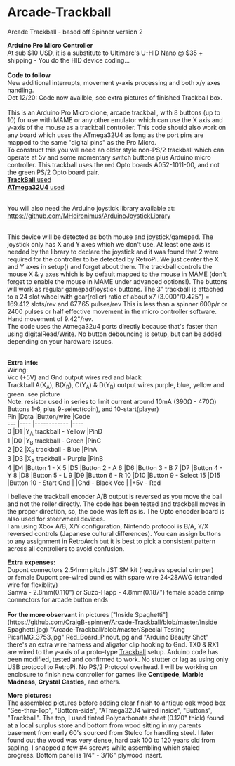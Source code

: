 # Arcade-Trackball
Arcade Trackball - based off Spinner version 2

**Arduino Pro Micro Controller**  
At sub $10 USD, it is a substitute to Ultimarc's U-HID Nano @ $35 + shipping - You do the HID device coding...<br/><br/> **Code to follow**  
New additional interrupts, movement y-axis processing and both x/y axes handling.<br/>Oct 12/20: Code now availble, see extra pictures of finished Trackball box.<br/><br/>
This is an Arduino Pro Micro clone, arcade trackball, with 8 buttons (up to 10) for use with MAME or any other emulator which can use the X axis and y-axis of the mouse as a trackball controller. This code should also work on any board which uses the ATmega32U4 as long as the port pins are mapped to the same "digital pins" as the Pro Micro.  
To construct this you will need an older style non-PS/2 trackball which can operate at 5v and some momentary switch buttons plus Arduino micro controller. 
This trackball uses the red Opto boards A052-1011-00, and not the green PS/2 Opto board pair.<br/> 
[**TrackBall** used](https://www.amazon.ca/gp/product/B00F1YQH6G/ref=ppx_yo_dt_b_asin_title_o01_s00?ie=UTF8&psc=1)<br/>
[**ATmega32U4** used](https://www.amazon.ca/gp/product/B01N4TVIQX/ref=ppx_yo_dt_b_asin_title_o02_s00?ie=UTF8&psc=1)<br/>
<br/>

You will also need the Arduino joystick library available at: https://github.com/MHeironimus/ArduinoJoystickLibrary<br/><br/>

This device will be detected as both mouse and joystick/gamepad. The joystick only has X and Y axes which we don't use. At least one axis is needed by the library to declare the joystick and it was found that 2 were required for the controller to be detected by RetroPi. We just center the X and Y axes in setup() and forget about them. The trackball controls the mouse X & y axes which is by default mapped to the mouse in MAME (don't forget to enable the mouse in MAME under advanced options!). The buttons will work as regular gamepad/joystick buttons. The 3" trackball is attached to a 24 slot wheel with gear(roller) ratio of about x7 (3.000"/0.425") = 169.412 slots/rev and  677.65 pulses/rev This is less than a spinner 600p/r or 2400 pulses or half effective movement in the micro controller software. Hand movement of 9.42"/rev.  
The code uses the Atmega32u4 ports directly because that's faster than using digitalRead/Write. No button debouncing is setup, but can be added depending on your hardware issues.<br/><br/>

**Extra info:**<br/>
Wiring: <br/>
Vcc (+5V) and Gnd output wires red and black<br/>
Trackball A(X<sub>A</sub>), B(X<sub>B</sub>), C(Y<sub>A</sub>) & D(Y<sub>B</sub>) output wires purple, blue, yellow and green. see picture <br/>
Note: resistor used in series to limit current around 10mA (390Ω	- 470Ω)<br/>
Buttons 1-6, plus 9-select(coin), and 10-start(player)<br/>
Pin |Data |Button/wire  |Code  
--- |---- |------------ |----  
0   |D1   |Y<sub>A</sub> trackball - Yellow |PinD   
1   |D0   |Y<sub>B</sub> trackball - Green |PinC   
2   |D2   |X<sub>B</sub> trackball - Blue |PinA  
3   |D3   |X<sub>A</sub> trackball - Purple |PinB  
4   |D4   |Button 1 - X
5   |D5   |Button 2 - A
6   |D6   |Button 3 - B
7   |D7   |Button 4 - Y
8   |D8   |Button 5 - L
9   |D9   |Button 6 - R
10  |D10  |Button 9 - Select
15  |D15  |Button 10 - Start
Gnd |     |Gnd - Black
Vcc |     |+5v - Red  <br/>

I believe the trackball encoder A/B output is reversed as you move the ball and not the roller directly. The code has been tested and trackball moves in the proper direction, so, the code was left as is. The Opto encoder board is also used for steerwheel devices.<br/>I am using Xbox A/B, X/Y configuration, Nintendo protocol is B/A, Y/X reversed controls (Japanese cultural differences). 
You can assign buttons to any assignment in RetroArch but it is best to pick a consistent pattern across all controllers to avoid confusion.  <br/>
 
**Extra expenses:**  
Dupont connectors 2.54mm pitch JST SM kit (requires special crimper)  
or female Dupont pre-wired bundles with spare wire 24-28AWG (stranded wire for flexiblity)  
Sanwa - 2.8mm(0.110") or Suzo-Happ - 4.8mm(0.187") female spade crimp connectors for arcade button ends 
<br/><br/>
**For the more observant** in pictures ["Inside Spaghetti"](https://github.com/CraigB-spinner/Arcade-Trackball/blob/master/Inside Spaghetti.jpg) "Arcade-Trackball/blob/master/Special Testing Pics/IMG_3753.jpg" Red_Board_Pinout.jpg  and "Arduino Beauty Shot" there's an extra wire harness and aligator clip hooking to Gnd. TX0 & RX1 are wired to the y-axis of a proto-type [Trackball](https://www.amazon.ca/gp/product/B00F1YQH6G/ref=ppx_yo_dt_b_asin_title_o01_s00?ie=UTF8&psc=1) setup. Arduino code has been modified, tested and confirmed to work. No stutter or lag as using only USB protocol to RetroPi. No PS/2 Protocol overhead. I will be working on enclosure to finish new controller for games like **Centipede**, **Marble Madness**, **Crystal Castles**, and others.<br/>

**More pictures:**   
The assembled pictures before adding clear finish to antique oak wood box "See-thru-Top", "Bottom-side", "ATmega32U4 wired inside", "Buttons", "Trackball".
The top, I used tinted Polycarbonate sheet (0.120" thick) found at a local surplus store and bottom from wood sitting in my parents basement from early 60's sourced from Stelco for handling steel. I later found out the wood was very dense, hard oak 100 to 120 years old from sapling. I snapped a few #4 screws while assembling which staled progress. Bottom panel is 1/4" - 3/16" plywood insert. 
